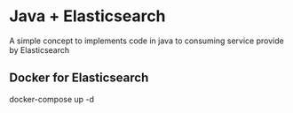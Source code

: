 # Java + Elasticsearch
A simple concept to implements code in java to consuming service provide by Elasticsearch



## Docker for Elasticsearch
docker-compose up -d